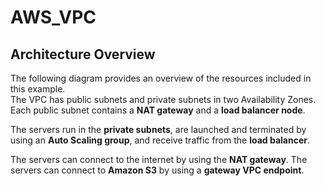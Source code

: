 # AWS_VPC
## Architecture Overview

The following diagram provides an overview of the resources included in this example.  
The VPC has public subnets and private subnets in two Availability Zones. Each public subnet contains a **NAT gateway** and a **load balancer node**.  

The servers run in the **private subnets**, are launched and terminated by using an **Auto Scaling group**, and receive traffic from the **load balancer**.  

The servers can connect to the internet by using the **NAT gateway**. The servers can connect to **Amazon S3** by using a **gateway VPC endpoint**.
